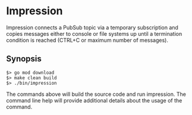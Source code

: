 # Impression

Impression connects a PubSub topic via a temporary subscription and copies messages either to console or file systems up until a termination condition is reached (CTRL+C or maximum number of messages).

## Synopsis

```
$> go mod download
$> make clean build
$> ./bin/impression 
```

The commands above will build the source code and run impression. The command line help will provide additional details about
the usage of the command.


